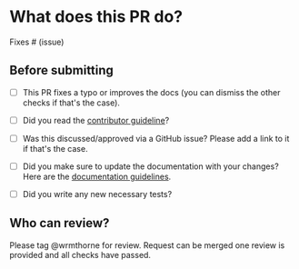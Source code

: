 # What does this PR do?

<!--
Congratulations! You've made it this far! You're not quite done yet though.

Once merged, your PR is going to appear in the release notes with the title you set, so make sure it's a great title that fully reflects the extent of your awesome contribution.

Then, please replace this with a description of the change and which issue is fixed (if applicable). Please also include relevant motivation and context. List any dependencies (if any) that are required for this change.

Once you're done, someone will review your PR shortly. They may suggest changes to make the code even better.
-->

<!-- Remove if not applicable -->

Fixes # (issue)


## Before submitting
- [ ] This PR fixes a typo or improves the docs (you can dismiss the other checks if that's the case).
- [ ] Did you read the [contributor guideline](https://github.com/wrmthorne/cycleformers/blob/main/CONTRIBUTING.md)?
- [ ] Was this discussed/approved via a GitHub issue? Please add a link to it if that's the case.
- [ ] Did you make sure to update the documentation with your changes? Here are the
      [documentation guidelines](https://github.com/wrmthorne/cycleformers/tree/main/docs).
- [ ] Did you write any new necessary tests?


## Who can review?

Please tag @wrmthorne for review. Request can be merged one review is provided and all checks have passed.
